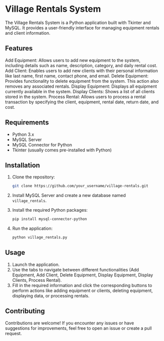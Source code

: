 
# Village Rentals System

The Village Rentals System is a Python application built with Tkinter and MySQL. It provides a user-friendly interface for managing equipment rentals and client information.

## Features

Add Equipment: Allows users to add new equipment to the system, including details such as name, description, category, and daily rental cost.
Add Client: Enables users to add new clients with their personal information like last name, first name, contact phone, and email.
Delete Equipment: Provides functionality to delete equipment from the system. This action also removes any associated rentals.
Display Equipment: Displays all equipment currently available in the system.
Display Clients: Shows a list of all clients stored in the system.
Process Rental: Allows users to process a rental transaction by specifying the client, equipment, rental date, return date, and cost.

## Requirements

- Python 3.x
- MySQL Server
- MySQL Connector for Python
- Tkinter (usually comes pre-installed with Python)

## Installation

1. Clone the repository:

    ```bash
    git clone https://github.com/your_username/village-rentals.git
    ```

2. Install MySQL Server and create a new database named `village_rentals`.

3. Install the required Python packages:

    ```bash
    pip install mysql-connector-python
    ```

4. Run the application:

    ```bash
    python village_rentals.py
    ```

## Usage

1. Launch the application.
2. Use the tabs to navigate between different functionalities (Add Equipment, Add Client, Delete Equipment, Display Equipment, Display Clients, Process Rental).
3. Fill in the required information and click the corresponding buttons to perform actions like adding equipment or clients, deleting equipment, displaying data, or processing rentals.

## Contributing

Contributions are welcome! If you encounter any issues or have suggestions for improvements, feel free to open an issue or create a pull request.
